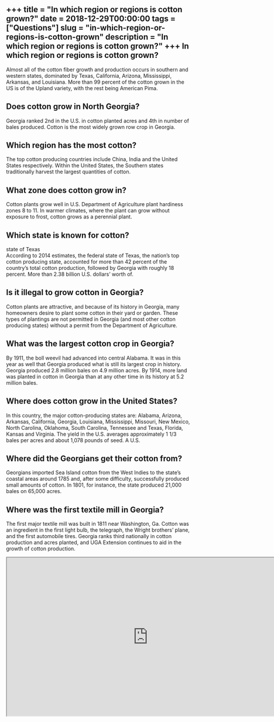 +++
title = "In which region or regions is cotton grown?"
date = 2018-12-29T00:00:00
tags = ["Questions"]
slug = "in-which-region-or-regions-is-cotton-grown"
description = "In which region or regions is cotton grown?"
+++
In which region or regions is cotton grown?
-------------------------------------------

Almost all of the cotton fiber growth and production occurs in southern and western states, dominated by Texas, California, Arizona, Mississippi, Arkansas, and Louisiana. More than 99 percent of the cotton grown in the US is of the Upland variety, with the rest being American Pima.

Does cotton grow in North Georgia?
----------------------------------

Georgia ranked 2nd in the U.S. in cotton planted acres and 4th in number of bales produced. Cotton is the most widely grown row crop in Georgia.

Which region has the most cotton?
---------------------------------

The top cotton producing countries include China, India and the United States respectively. Within the United States, the Southern states traditionally harvest the largest quantities of cotton.

What zone does cotton grow in?
------------------------------

Cotton plants grow well in U.S. Department of Agriculture plant hardiness zones 8 to 11. In warmer climates, where the plant can grow without exposure to frost, cotton grows as a perennial plant.

Which state is known for cotton?
--------------------------------

state of Texas  
According to 2014 estimates, the federal state of Texas, the nation’s top cotton producing state, accounted for more than 42 percent of the country’s total cotton production, followed by Georgia with roughly 18 percent. More than 2.38 billion U.S. dollars’ worth of.

Is it illegal to grow cotton in Georgia?
----------------------------------------

Cotton plants are attractive, and because of its history in Georgia, many homeowners desire to plant some cotton in their yard or garden. These types of plantings are not permitted in Georgia (and most other cotton producing states) without a permit from the Department of Agriculture.

What was the largest cotton crop in Georgia?
--------------------------------------------

By 1911, the boll weevil had advanced into central Alabama. It was in this year as well that Georgia produced what is still its largest crop in history. Georgia produced 2.8 million bales on 4.9 million acres. By 1914, more land was planted in cotton in Georgia than at any other time in its history at 5.2 million bales.

Where does cotton grow in the United States?
--------------------------------------------

In this country, the major cotton-producing states are: Alabama, Arizona, Arkansas, California, Georgia, Louisiana, Mississippi, Missouri, New Mexico, North Carolina, Oklahoma, South Carolina, Tennessee and Texas, Florida, Kansas and Virginia. The yield in the U.S. averages approximately 1 1/3 bales per acres and about 1,078 pounds of seed. A U.S.

Where did the Georgians get their cotton from?
----------------------------------------------

Georgians imported Sea Island cotton from the West Indies to the state’s coastal areas around 1785 and, after some difficulty, successfully produced small amounts of cotton. In 1801, for instance, the state produced 21,000 bales on 65,000 acres.

Where was the first textile mill in Georgia?
--------------------------------------------

The first major textile mill was built in 1811 near Washington, Ga. Cotton was an ingredient in the first light bulb, the telegraph, the Wright brothers’ plane, and the first automobile tires. Georgia ranks third nationally in cotton production and acres planted, and UGA Extension continues to aid in the growth of cotton production.

<iframe allow="accelerometer; autoplay; clipboard-write; encrypted-media; gyroscope; picture-in-picture" allowfullscreen="" class="__youtube_prefs__  epyt-is-override  no-lazyload" data-no-lazy="1" data-origheight="433" data-origwidth="770" data-skipgform_ajax_framebjll="" height="433" id="_ytid_72719" loading="lazy" src="https://www.youtube.com/embed/onCFCmEm6Uw?enablejsapi=1&autoplay=0&cc_load_policy=0&cc_lang_pref=&iv_load_policy=1&loop=0&modestbranding=0&rel=1&fs=1&playsinline=0&autohide=2&theme=dark&color=red&controls=1&" title="YouTube player" width="770"></iframe>
